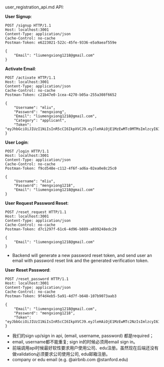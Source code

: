 user_registration_api.md API:

**User Signup**:
```$xslt
POST /signup HTTP/1.1
Host: localhost:3001
Content-Type: application/json
Cache-Control: no-cache
Postman-Token: e6223021-522c-45fe-9336-e5a9aeaf559e

{
	"Email": "liumengxiong1218@gmail.com"
}
```

**Activate Email**:
```$xslt
POST /activate HTTP/1.1
Host: localhost:3001
Content-Type: application/json
Cache-Control: no-cache
Postman-Token: c21b47e0-1cea-4270-b05a-255a308f6652

{
	"Username": "mliu",
	"Password": "mengxiong",
	"Email": "liumengxiong1218@gmail.com",
	"Category": "applicant",
	"Token": "eyJhbGciOiJIUzI1NiIsInR5cCI6IkpXVCJ9.eyJleHAiOjE1MzEwMTc0MTMsImlzcyI6ImpvZ2NoYXQuY29tIiwic3ViIjoibGl1bWVuZ3hpb25nMTIxOEBnbWFpbC5jb20ifQ.ft10FCf6ONPg64f7oPqWY6Y1Dgo5Sx_tpLObbT084do"
}
```

**User Login**:
```$xslt
POST /login HTTP/1.1
Host: localhost:3001
Content-Type: application/json
Cache-Control: no-cache
Postman-Token: f9cd548e-c112-4f6f-ad6a-02ea0e8c25c0

{
	"Username": "mliu",
	"Password": "mengxiong1218",
	"Email": "liumengxiong1218@gmail.com"
}
```

**User Request Password Reset**:
```$xslt
POST /reset_request HTTP/1.1
Host: localhost:3001
Content-Type: application/json
Cache-Control: no-cache
Postman-Token: d7c1297f-61c6-4d96-b889-a899248edc29

{
	"Email": "liumengxiong1218@gmail.com"
}
```
* Backend will generate a new password reset token, and send user an email with password reset link and the generated verification token.

**User Reset Password**:
```$xslt
POST /reset_password HTTP/1.1
Host: localhost:3001
Content-Type: application/json
Cache-Control: no-cache
Postman-Token: 9f4d4eb5-5a91-4d7f-b648-107b9073aab3

{
	"Email": "liumengxiong1218@gmail.com",
	"Password": "mengxiong1218",
	"Token": "eyJbbGciOiJIUzI1NiIsInR5cCI6IkpXVCJ9.eyJleHAiOjE1MzEwMTc2NzIsImlzcyI6ImpvZ2NoYXQuY29tIiwic3ViIjoibGl1bWVuZ3hpb25nMTIxOEBnbWFpbC5jb20ifQ.Zel4ZEG2ALmYxw8kLVbsbobj_foUB1TuTqshvgNybkI"
}
```

* 我们的sign up/sign in api, (email, username, password) 都是required；
* email, username都不能重复; sign in的时候必须用email sign in。
* 前端调用api时候最好软性要求用户使用公司、edu注册。虽然现在后端还没有做validation必须要求公司使用公司, edu邮箱注册。 
* company or edu email (e.g. @airbnb.com @stanford.edu)
